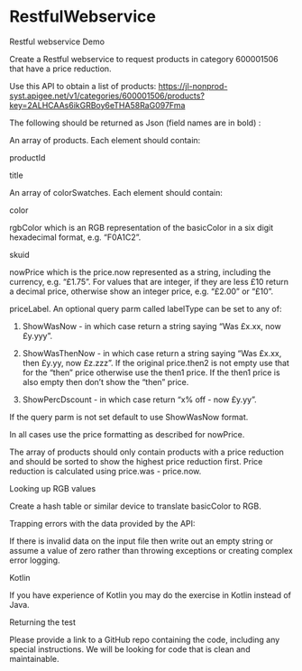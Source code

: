 # RestfulWebservice
Restful webservice Demo

Create a Restful webservice to request products in category 600001506 that have a price reduction.

Use this API to obtain a list of products: https://jl-nonprod-syst.apigee.net/v1/categories/600001506/products?key=2ALHCAAs6ikGRBoy6eTHA58RaG097Fma

The following should be returned as Json (field names are in bold) :

An array of products. Each element should contain:

productId <String>

title <String>

An array of colorSwatches. Each element should contain:

color<String>

rgbColor<String> which is an RGB representation of the basicColor in a six digit hexadecimal format, e.g. “F0A1C2”.

skuid<String>

nowPrice<String> which is the price.now represented as a string, including the currency, e.g. “£1.75”. For values that are integer, if they are less £10 return a decimal price, otherwise show an integer price, e.g. “£2.00” or “£10”.

priceLabel<String>. An optional query parm called labelType can be set to any of:

1. ShowWasNow - in which case return a string saying “Was £x.xx, now £y.yyy”.

2. ShowWasThenNow - in which case return a string saying “Was £x.xx, then £y.yy, now £z.zzz”. If the original price.then2 is not empty use that for the “then” price otherwise use the then1 price. If the then1 price is also empty then don’t show the “then” price.

3. ShowPercDscount - in which case return “x% off - now £y.yy”.

If the query parm is not set default to use ShowWasNow format.

In all cases use the price formatting as described for nowPrice.

The array of products should only contain products with a price reduction and should be sorted to show the highest price reduction first. Price reduction is calculated using price.was - price.now.

Looking up RGB values

Create a hash table or similar device to translate basicColor to RGB.

Trapping errors with the data provided by the API:

If there is invalid data on the input file then write out an empty string or assume a value of zero rather than throwing exceptions or creating complex error logging.

Kotlin

If you have experience of Kotlin you may do the exercise in Kotlin instead of Java.

Returning the test

Please provide a link to a GitHub repo containing the code, including any special instructions. We will be looking for code that is clean and maintainable.
